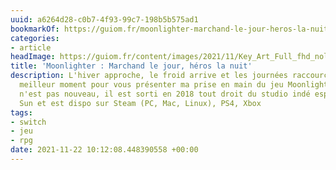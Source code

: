 ```yaml
---
uuid: a6264d28-c0b7-4f93-99c7-198b5b575ad1
bookmarkOf: https://guiom.fr/moonlighter-marchand-le-jour-heros-la-nuit/
categories:
- article
headImage: https://guiom.fr/content/images/2021/11/Key_Art_Full_fhd_nologo.jpg
title: 'Moonlighter : Marchand le jour, héros la nuit'
description: L'hiver approche, le froid arrive et les journées raccourcissent. Le
  meilleur moment pour vous présenter ma prise en main du jeu Moonlighter. Le jeu
  n'est pas nouveau, il est sorti en 2018 tout droit du studio indé espagnol Digital
  Sun et est dispo sur Steam (PC, Mac, Linux), PS4, Xbox
tags:
- switch
- jeu
- rpg
date: 2021-11-22 10:12:08.448390558 +00:00
---
```

